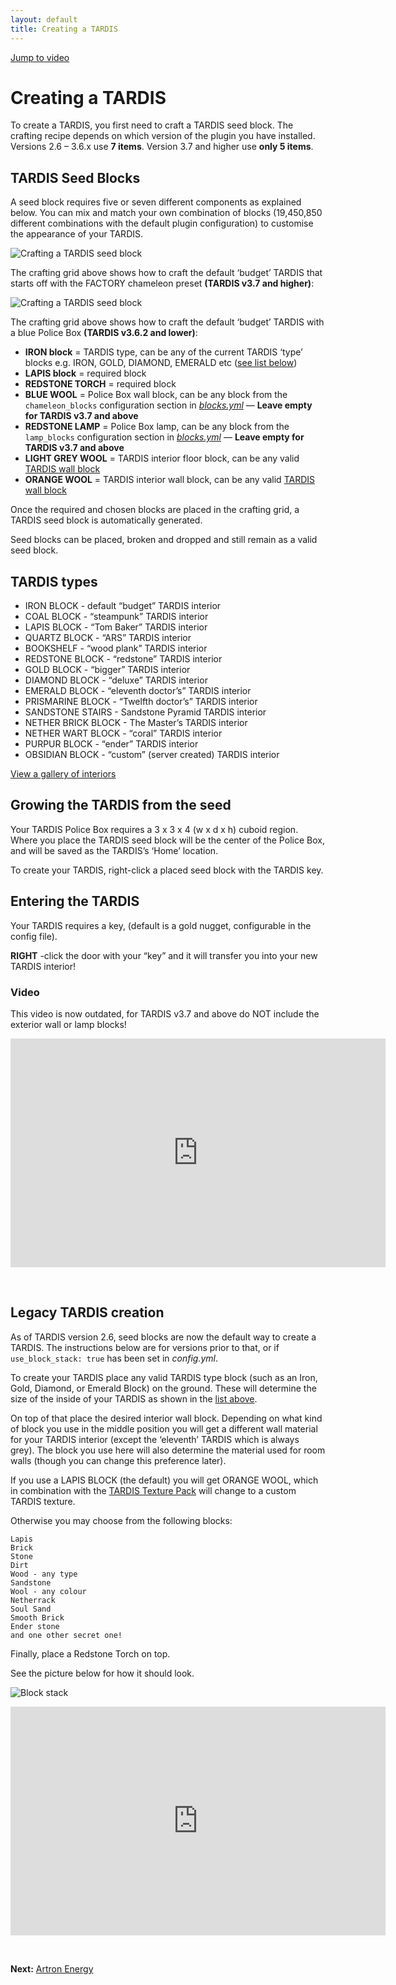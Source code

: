 ```yaml
---
layout: default
title: Creating a TARDIS
---
```


[Jump to video](#video)

# Creating a TARDIS

To create a TARDIS, you first need to craft a TARDIS seed block. The crafting recipe depends on which version of the plugin you have installed. Versions 2.6 – 3.6.x use **7 items**. Version 3.7 and higher use **only 5 items**.

## TARDIS Seed Blocks

A seed block requires five or seven different components as explained below. You can mix and match your own combination of blocks (19,450,850 different combinations with the default plugin configuration) to customise the appearance of your TARDIS.

![Crafting a TARDIS seed block](images/docs/craftdefaultseed-v3.7.jpg)

The crafting grid above shows how to craft the default ‘budget’ TARDIS that starts off with the FACTORY chameleon preset **(TARDIS v3.7 and higher)**:

![Crafting a TARDIS seed block](images/docs/craftdefaultseed.jpg)

The crafting grid above shows how to craft the default ‘budget’ TARDIS with a blue Police Box **(TARDIS v3.6.2 and lower)**:

- **IRON block** = TARDIS type, can be any of the current TARDIS ‘type’ blocks e.g. IRON, GOLD, DIAMOND, EMERALD etc ([see list below](#types))
- **LAPIS block** = required block
- **REDSTONE TORCH** = required block
- **BLUE WOOL** = Police Box wall block, can be any block from the `chameleon_blocks` configuration section in _[blocks.yml](https://github.com/eccentricdevotion/TARDIS/blob/v4.0/src/main/resources/blocks.yml#L129-L307)_ — **Leave empty for TARDIS v3.7 and above**
- **REDSTONE LAMP** = Police Box lamp, can be any block from the `lamp_blocks` configuration section in _[blocks.yml](https://github.com/eccentricdevotion/TARDIS/blob/v4.0/src/main/resources/blocks.yml#L308-L314)_ — **Leave empty for TARDIS v3.7 and above**
- **LIGHT GREY WOOL** = TARDIS interior floor block, can be any valid [TARDIS wall block](https://github.com/eccentricdevotion/TARDIS/blob/v4.0/src/main/resources/blocks.yml#L4-L127)
- **ORANGE WOOL** = TARDIS interior wall block, can be any valid [TARDIS wall block](https://github.com/eccentricdevotion/TARDIS/blob/v4.0/src/main/resources/blocks.yml#L4-L127)

Once the required and chosen blocks are placed in the crafting grid, a TARDIS seed block is automatically generated.

Seed blocks can be placed, broken and dropped and still remain as a valid seed block.

## TARDIS types

- IRON BLOCK - default “budget” TARDIS interior
- COAL BLOCK - “steampunk” TARDIS interior
- LAPIS BLOCK - “Tom Baker” TARDIS interior
- QUARTZ BLOCK - “ARS” TARDIS interior
- BOOKSHELF - “wood plank” TARDIS interior
- REDSTONE BLOCK - “redstone” TARDIS interior
- GOLD BLOCK - “bigger” TARDIS interior
- DIAMOND BLOCK - “deluxe” TARDIS interior
- EMERALD BLOCK - “eleventh doctor’s” TARDIS interior
- PRISMARINE BLOCK - “Twelfth doctor’s” TARDIS interior
- SANDSTONE STAIRS - Sandstone Pyramid TARDIS interior
- NETHER BRICK BLOCK - The Master’s TARDIS interior
- NETHER WART BLOCK - “coral” TARDIS interior
- PURPUR BLOCK - “ender” TARDIS interior
- OBSIDIAN BLOCK - “custom” (server created) TARDIS interior

[View a gallery of interiors](interiors.html)

## Growing the TARDIS from the seed

Your TARDIS Police Box requires a 3 x 3 x 4 (w x d x h) cuboid region. Where you place the TARDIS seed block will be the center of the Police Box, and will be saved as the TARDIS’s ‘Home’ location.

To create your TARDIS, right-click a placed seed block with the TARDIS key.

## Entering the TARDIS

Your TARDIS requires a key, (default is a gold nugget, configurable in the config file).

**RIGHT** -click the door with your “key” and it will transfer you into your new TARDIS interior!

### Video

This video is now outdated, for TARDIS v3.7 and above do NOT include the exterior wall or lamp blocks!

<iframe src="https://player.vimeo.com/video/80702478" width="600" height="366" frameborder="0" webkitallowfullscreen mozallowfullscreen allowfullscreen></iframe>

&nbsp;

## Legacy TARDIS creation

As of TARDIS version 2.6, seed blocks are now the default way to create a TARDIS. The instructions below are for versions prior to that, or if `use_block_stack: true` has been set in _config.yml_.

To create your TARDIS place any valid TARDIS type block (such as an Iron, Gold, Diamond, or Emerald Block) on the ground. These will determine the size of the inside of your TARDIS as shown in the [list above](#types).

On top of that place the desired interior wall block. Depending on what kind of block you use in the middle position you will get a different wall material for your TARDIS interior (except the ‘eleventh’ TARDIS which is always grey). The block you use here will also determine the material used for room walls (though you can change this preference later).

If you use a LAPIS BLOCK (the default) you will get ORANGE WOOL, which in combination with the [TARDIS Texture Pack](http://www.curse.com/texture-packs/minecraft/tardis-tp) will change to a custom TARDIS texture.

Otherwise you may choose from the following blocks:

    Lapis
    Brick
    Stone
    Dirt
    Wood - any type
    Sandstone
    Wool - any colour
    Netherrack
    Soul Sand
    Smooth Brick
    Ender stone
    and one other secret one!

Finally, place a Redstone Torch on top.

See the picture below for how it should look.

![Block stack](images/docs/tardis-create.jpg)

<iframe src="https://player.vimeo.com/video/57807690" width="600" height="366" frameborder="0" webkitallowfullscreen mozallowfullscreen allowfullscreen></iframe>

&nbsp;

**Next:** [Artron Energy](artron-energy.html)
